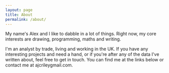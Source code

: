 ```yaml
---
layout: page
title: About
permalink: /about/
---
```


My name's Alex and I like to dabble in a lot of things. Right now, my core interests are drawing, programming, maths and writing.

I'm an analyst by trade, living and working in the UK. If you have any interesting projects and need a hand, or if you're after any of the data I've written about, feel free to get in touch. You can find me at the links below or contact me at ajcriley<at-symbol>gmail.com.



